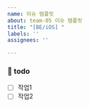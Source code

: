 ```yaml
---
name: 이슈 템플릿
about: team-05 이슈 템플릿
title: "[BE/iOS] "
labels: ''
assignees: ''

---
```


### 📝 todo

- [ ] 작업1
- [ ] 작업2
